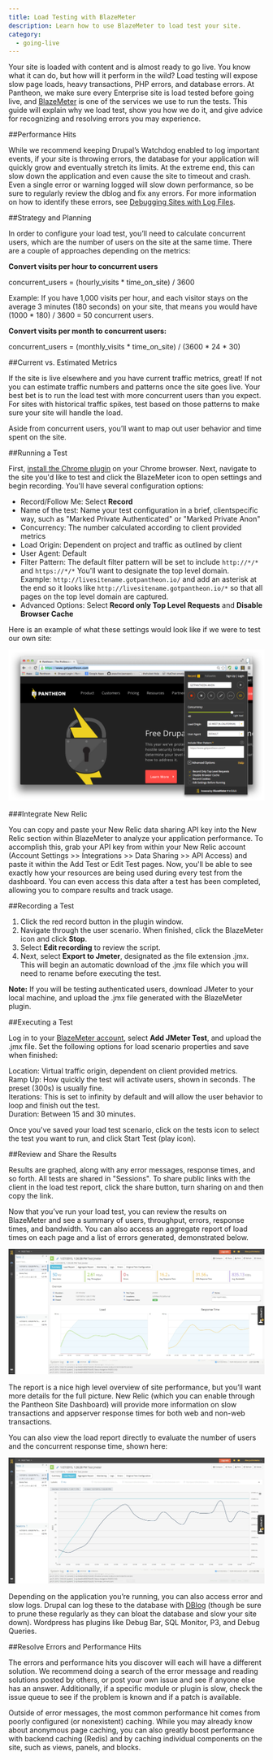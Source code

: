 ```yaml
---
title: Load Testing with BlazeMeter
description: Learn how to use BlazeMeter to load test your site.
category:
  - going-live
---
```

Your site is loaded with content and is almost ready to go live. You know what it can do, but how will it perform in the wild? Load testing will expose slow page loads, heavy transactions, PHP errors, and database errors. At Pantheon, we make sure every Enterprise site is load tested before going live, and [BlazeMeter](http://blazemeter.com) is one of the services we use to run the tests. This guide will explain why we load test, show you how we do it, and give advice for recognizing and resolving errors you may experience.

##Performance Hits

While we recommend keeping Drupal’s Watchdog enabled to log important events, if your site is throwing errors, the database for your application will quickly grow and eventually stretch its limits. At the extreme end, this can slow down the application and even cause the site to timeout and crash. Even a single error or warning logged will slow down performance, so be sure to regularly review the dblog and fix any errors. For more information on how to identify these errors, see [Debugging Sites with Log Files](/docs/articles/sites/debugging-sites-with-log-files/).

##Strategy and Planning

In order to configure your load test, you’ll need to calculate concurrent users, which are the number of users on the site at the same time. There are a couple of approaches depending on the metrics:

**Convert visits per hour to concurrent users**

concurrent_users = (hourly_visits * time_on_site) / 3600

Example: If you have 1,000 visits per hour, and each visitor stays on the average 3 minutes (180 seconds) on your site, that means you would have (1000 * 180) / 3600 = 50 concurrent users.

**Convert visits per month to concurrent users:**

concurrent_users = (monthly_visits * time_on_site) / (3600 * 24 * 30)

##Current vs. Estimated Metrics

If the site is live elsewhere and you have current traffic metrics, great! If not you can estimate traffic numbers and patterns once the site goes live. Your best bet is to run the load test with more concurrent users than you expect. For sites with historical traffic spikes, test based on those patterns to make sure your site will handle the load.

Aside from concurrent users, you’ll want to map out user behavior and time spent on the site.


##Running a Test

First, [install the Chrome plugin](https://chrome.google.com/webstore/detail/blazemetertheloadtesti/mbopgmdnpcbohhpnfglgohlbhfongabi?hl=en) on your Chrome browser. Next, navigate to the site you'd like to test and click the BlazeMeter icon to open settings and begin recording. You'll have several configuration options:

- Record/Follow Me: Select **Record**
- Name of the test: Name your test configuration in a brief, clientspecific way, such as "Marked Private Authenticated" or "Marked Private Anon"
- Concurrency: The number calculated according to client provided metrics
- Load Origin: Dependent on project and traffic as outlined by client
- User Agent: Default
- Filter Pattern: The default filter pattern will be set to include `http://*/*` and `https://*/*` You'll want to designate the top level domain.  
Example: `http://livesitename.gotpantheon.io/` and add an asterisk at the end so it looks like `http://livesitename.gotpantheon.io/*` so that all pages on the top level domain are captured.
- Advanced Options: Select **Record only Top Level Requests** and **Disable Browser Cache**

Here is an example of what these settings would look like if we were to test our own site:

![The BlazeMeter settings window](/source/docs/assets/images/blazemeter-settings-example.png)

###Integrate New Relic

You can copy and paste your New Relic data sharing API key into the New Relic section within BlazeMeter to analyze your application performance. To accomplish this, grab your API key from within your New Relic account (Account Settings >> Integrations >> Data Sharing >> API Access) and paste it within the Add Test or Edit Test pages. Now, you'll be able to see exactly how your resources are being used during every test from the dashboard. You can even access this data after a test has been completed, allowing you to compare results and track usage.

##Recording a Test

1. Click the red record button in the plugin window.
2. Navigate through the user scenario. When finished, click the BlazeMeter icon and click **Stop**.
3. Select **Edit recording** to review the script.
4. Next, select **Export to Jmeter**, designated as the file extension .jmx. This will begin an automatic download of the .jmx file which you will need to rename before executing the test.

**Note:** If you will be testing authenticated users, download JMeter to your local machine, and upload the .jmx file generated with the BlazeMeter plugin.

##Executing a Test

Log in to your [BlazeMeter account](https://a.blazemeter.com/user), select **Add JMeter Test**, and upload the .jmx file. Set the following options for load scenario properties and save when finished:  

 Location: Virtual traffic origin, dependent on client provided metrics.  
 Ramp Up: How quickly the test will activate users, shown in seconds. The preset (300s) is usually fine.  
 Iterations: This is set to infinity by default and will allow the user behavior to loop and finish out the test.  
 Duration: Between 15 and 30 minutes.  

Once you've saved your load test scenario, click on the tests icon to select the test you want to run, and click Start Test (play icon).  

##Review and Share the Results

Results are graphed, along with any error messages, response times, and so forth. All tests are shared in "Sessions". To share public links with the client in the load test report, click the share button, turn sharing on and then copy the link.

Now that you’ve run your load test, you can review the results on BlazeMeter and see a summary of users, throughput, errors, response times, and bandwidth. You can also access an aggregate report of load times on each page and a list of errors generated, demonstrated below.

![The BlazeMeter settings window](/source/docs/assets/images/blazemeter-review-results.png)

The report is a nice high level overview of site performance, but you’ll want more details for the full picture. New Relic (which you can enable through the Pantheon Site Dashboard) will provide more information on slow transactions and appserver response times for both web and non-web transactions.

You can also view the load report directly to evaluate the number of users and the concurrent response time, shown here:

![The BlazeMeter load report](/source/docs/assets/images/blazemeter-load-report.png)


Depending on the application you’re running, you can also access error and slow logs. Drupal can log these to the database with [DBlog](https://api.drupal.org/api/drupal/modules!dblog!dblog.module/7) (though be sure to prune these regularly as they can bloat the database and slow your site down). Wordpress has plugins like Debug Bar, SQL Monitor, P3, and Debug Queries.


##Resolve Errors and Performance Hits

The errors and performance hits you discover will each will have a different solution. We recommend doing a search of the error message and reading solutions posted by others, or post your own issue and see if anyone else has an answer. Additionally, if a specific module or plugin is slow, check the issue queue to see if the problem is known and if a patch is available.

Outside of error messages, the most common performance hit comes from poorly configured (or nonexistent) caching. While you may already know about anonymous page caching, you can also greatly boost performance with backend caching (Redis) and by caching individual components on the site, such as views, panels, and blocks.
